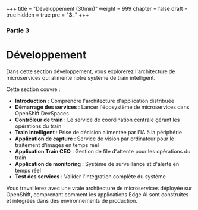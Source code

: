 +++
title = "Développement (30min)"
weight = 999
chapter = false
draft = true
hidden = true
pre = "<b>3. </b>"
+++

### Partie 3

# Développement

Dans cette section développement, vous explorerez l'architecture de microservices qui alimente notre système de train intelligent.

Cette section couvre :
- **Introduction** : Comprendre l'architecture d'application distribuée
- **Démarrage des services** : Lancer l'écosystème de microservices dans OpenShift DevSpaces
- **Contrôleur de train** : Le service de coordination centrale gérant les opérations du train
- **Train intelligent** : Prise de décision alimentée par l'IA à la périphérie
- **Application de capture** : Service de vision par ordinateur pour le traitement d'images en temps réel
- **Application Train CEQ** : Gestion de file d'attente pour les opérations du train
- **Application de monitoring** : Système de surveillance et d'alerte en temps réel
- **Test des services** : Valider l'intégration complète du système

Vous travaillerez avec une vraie architecture de microservices déployée sur OpenShift, comprenant comment les applications Edge AI sont construites et intégrées dans des environnements de production.
